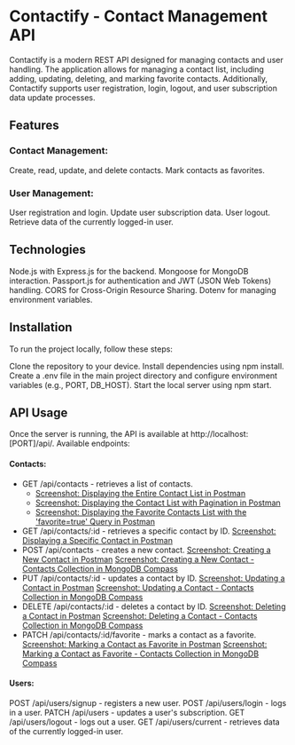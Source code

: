 # Contactify - Contact Management API

Contactify is a modern REST API designed for managing contacts and user handling. The application allows for managing a contact list, including adding, updating, deleting, and marking favorite contacts. Additionally, Contactify supports user registration, login, logout, and user subscription data update processes.

## Features

### Contact Management:

Create, read, update, and delete contacts.
Mark contacts as favorites.

### User Management:

User registration and login.
Update user subscription data.
User logout.
Retrieve data of the currently logged-in user.

## Technologies

Node.js with Express.js for the backend.
Mongoose for MongoDB interaction.
Passport.js for authentication and JWT (JSON Web Tokens) handling.
CORS for Cross-Origin Resource Sharing.
Dotenv for managing environment variables.

## Installation

To run the project locally, follow these steps:

Clone the repository to your device.
Install dependencies using npm install.
Create a .env file in the main project directory and configure environment variables (e.g., PORT, DB_HOST).
Start the local server using npm start.

## API Usage

Once the server is running, the API is available at http://localhost:[PORT]/api/. Available endpoints:

#### Contacts:

- GET /api/contacts - retrieves a list of contacts.
  - <a href="https://monosnap.com/file/1cMD7OWZBlx46CX1sW6CZW1xUteQr5" target="_blank">Screenshot: Displaying the Entire Contact List in Postman<a>
  - <a href="https://monosnap.com/file/e5xb3TNzccKEZRq1iu4XA7y3ADoGSb" target="_blank">Screenshot: Displaying the Contact List with Pagination in Postman<a>
  - <a href="https://monosnap.com/file/KFwgj0Bw6HmFvTsu9Sk62JuWzWangJ" target="_blank">Screenshot: Displaying the Favorite Contacts List with the 'favorite=true' Query in Postman<a>
- GET /api/contacts/:id - retrieves a specific contact by ID.
  <a href="" target="_blank">Screenshot: Displaying a Specific Contact in Postman<a>
- POST /api/contacts - creates a new contact.
  <a href="" target="_blank">Screenshot: Creating a New Contact in Postman<a>
  <a href="" target="_blank">Screenshot: Creating a New Contact - Contacts Collection in MongoDB Compass<a>
- PUT /api/contacts/:id - updates a contact by ID.
  <a href="" target="_blank">Screenshot: Updating a Contact in Postman<a>
  <a href="" target="_blank">Screenshot: Updating a Contact - Contacts Collection in MongoDB Compass<a>
- DELETE /api/contacts/:id - deletes a contact by ID.
  <a href="" target="_blank">Screenshot: Deleting a Contact in Postman<a>
  <a href="" target="_blank">Screenshot: Deleting a Contact - Contacts Collection in MongoDB Compass<a>
- PATCH /api/contacts/:id/favorite - marks a contact as a favorite.
  <a href="" target="_blank">Screenshot: Marking a Contact as Favorite in Postman<a>
  <a href="" target="_blank">Screenshot: Marking a Contact as Favorite - Contacts Collection in MongoDB Compass<a>

#### Users:

POST /api/users/signup - registers a new user.
POST /api/users/login - logs in a user.
PATCH /api/users - updates a user's subscription.
GET /api/users/logout - logs out a user.
GET /api/users/current - retrieves data of the currently logged-in user.
